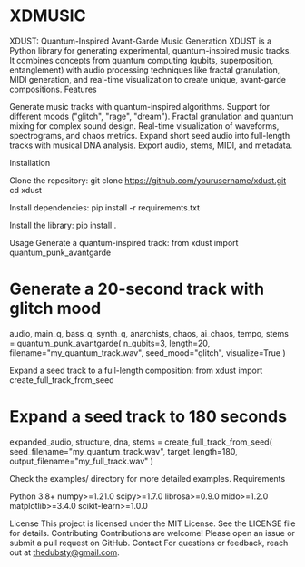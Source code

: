 # XDMUSIC

XDUST: Quantum-Inspired Avant-Garde Music Generation
XDUST is a Python library for generating experimental, quantum-inspired music tracks. It combines concepts from quantum computing (qubits, superposition, entanglement) with audio processing techniques like fractal granulation, MIDI generation, and real-time visualization to create unique, avant-garde compositions.
Features

Generate music tracks with quantum-inspired algorithms.
Support for different moods ("glitch", "rage", "dream").
Fractal granulation and quantum mixing for complex sound design.
Real-time visualization of waveforms, spectrograms, and chaos metrics.
Expand short seed audio into full-length tracks with musical DNA analysis.
Export audio, stems, MIDI, and metadata.

Installation

Clone the repository:
git clone https://github.com/yourusername/xdust.git
cd xdust


Install dependencies:
pip install -r requirements.txt


Install the library:
pip install .



Usage
Generate a quantum-inspired track:
from xdust import quantum_punk_avantgarde

# Generate a 20-second track with glitch mood
audio, main_q, bass_q, synth_q, anarchists, chaos, ai_chaos, tempo, stems = quantum_punk_avantgarde(
    n_qubits=3,
    length=20,
    filename="my_quantum_track.wav",
    seed_mood="glitch",
    visualize=True
)

Expand a seed track to a full-length composition:
from xdust import create_full_track_from_seed

# Expand a seed track to 180 seconds
expanded_audio, structure, dna, stems = create_full_track_from_seed(
    seed_filename="my_quantum_track.wav",
    target_length=180,
    output_filename="my_full_track.wav"
)

Check the examples/ directory for more detailed examples.
Requirements

Python 3.8+
numpy>=1.21.0
scipy>=1.7.0
librosa>=0.9.0
mido>=1.2.0
matplotlib>=3.4.0
scikit-learn>=1.0.0

License
This project is licensed under the MIT License. See the LICENSE file for details.
Contributing
Contributions are welcome! Please open an issue or submit a pull request on GitHub.
Contact
For questions or feedback, reach out at thedubsty@gmail.com.
